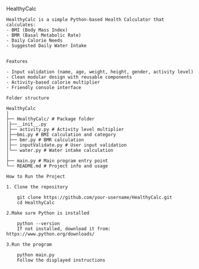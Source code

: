 HealthyCalc

    HealthyCalc is a simple Python-based Health Calculator that calculates:
    - BMI (Body Mass Index)
    - BMR (Basal Metabolic Rate)
    - Daily Calorie Needs
    - Suggested Daily Water Intake


    Features

    - Input validation (name, age, weight, height, gender, activity level)
    - Clean modular design with reusable components
    - Activity-based calorie multiplier
    - Friendly console interface

    Folder structure
     
    HealthyCalc
    │
    ├── HealthyCalc/ # Package folder
    │├──__init__.py
    │├── activity.py # Activity level multiplier
    │├──bmi.py # BMI calculation and category
    │├── bmr.py # BMR calculation
    │├── inputValidate.py # User input validation
    │└── water.py # Water intake calculation
    │
    ├── main.py # Main program entry point
    └── README.md # Project info and usage

    How to Run the Project

    1. Clone the repository

        git clone https://github.com/your-username/HealthyCalc.git
        cd HealthyCalc

    2.Make sure Python is installed

        python --version
        If not installed, download it from: https://www.python.org/downloads/
    
    3.Run the program

        python main.py
        Follow the displayed instructions
    